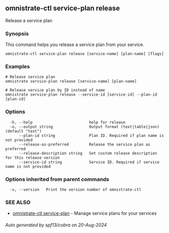 ## omnistrate-ctl service-plan release

Release a service plan

### Synopsis

This command helps you release a service plan from your service.

```
omnistrate-ctl service-plan release [service-name] [plan-name] [flags]
```

### Examples

```
# Release service plan
omnistrate service-plan release [service-name] [plan-name]

# Release service plan by ID instead of name
omnistrate service-plan release --service-id [service-id] --plan-id [plan-id]
```

### Options

```
  -h, --help                         help for release
  -o, --output string                Output format (text|table|json) (default "text")
      --plan-id string               Plan ID. Required if plan name is not provided
      --release-as-preferred         Release the service plan as preferred
      --release-description string   Set custom release description for this release version
      --service-id string            Service ID. Required if service name is not provided
```

### Options inherited from parent commands

```
  -v, --version   Print the version number of omnistrate-ctl
```

### SEE ALSO

* [omnistrate-ctl service-plan](omnistrate-ctl_service-plan.md)	 - Manage service plans for your services

###### Auto generated by spf13/cobra on 20-Aug-2024
